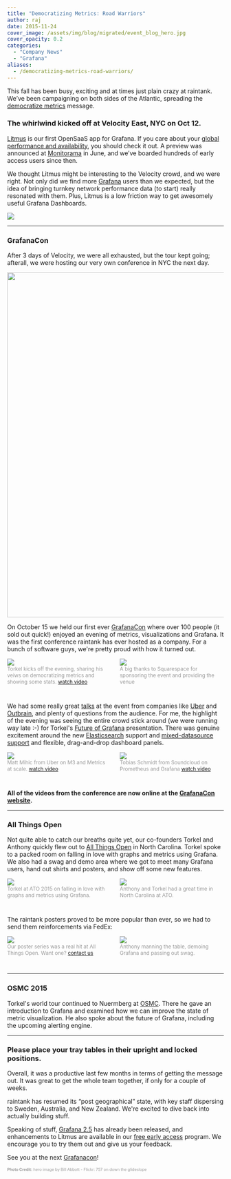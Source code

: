```yaml
---
title: "Democratizing Metrics: Road Warriors"
author: raj
date: 2015-11-24
cover_image: /assets/img/blog/migrated/event_blog_hero.jpg
cover_opacity: 0.2
categories:
  - "Company News"
  - "Grafana"
aliases:
  - /democratizing-metrics-road-warriors/
---
```


This fall has been busy, exciting and at times just plain crazy at raintank. We’ve been campaigning on both sides of the Atlantic, spreading the [democratize metrics](https://blog.raintank.io/democratize-metrics-sounds-interesting-but-what-does-it-mean/) message.

### The whirlwind kicked off at Velocity East, NYC on Oct 12.

[Litmus](http://raintank.io) is our first OpenSaaS app for Grafana. If you care about your [global performance and availability](https://blog.raintank.io/litmus-insights-diagnosing-human-fail/), you should check it out. A preview was announced at [Monitorama](http://monitorama.com) in June, and we’ve boarded hundreds of early access users since then.

We thought Litmus might be interesting to the Velocity crowd, and we were right. Not only did we find more <a href="http://grafana.org" target="_blank">Grafana</a> users than we expected, but the idea of bringing turnkey network performance data (to start) really resonated with them. Plus, Litmus is a low friction way to get awesomely useful Grafana Dashboards.

![](/assets/img/blog/migrated/velocity-booth-1.jpg)

<hr/>

### GrafanaCon
After 3 days of Velocity, we were all exhausted, but the tour kept going; afterall, we were hosting our very own conference in NYC the next day.

<img src="/assets/img/blog/migrated/grafanacon.png" width="800">

On October 15 we held our first ever [GrafanaCon](http://grafanacon.org) where over 100 people (it sold out quick!) enjoyed an evening of metrics, visualizations and Grafana. It was the first conference raintank has ever hosted as a company. For a bunch of software guys, we're pretty proud with how it turned out.

<div style="margin-bottom: 40px;">
	<div style="width: 48%; display: inline-block;">
		<img src="/assets/img/blog/migrated/kickoff.jpg"><br>
    <span style="color: #999; font-size: 85%;">Torkel kicks off the evening, sharing his veiws on democratizing metrics and showing some stats. <a href="https://www.youtube.com/watch?v=b2mFBj1CkdY" target="_blank">watch video</a></span>
  </div>
  <div style="width: 48%; display: inline-block; float:right;">
	  <img src="/assets/img/blog/migrated/posterboards.jpg"><br>
    <span style="color: #999; font-size: 85%">A big thanks to Squarespace 		for sponsoring the event and providing the venue</span>
  </div>
  <br class="clearfix" />
</div>

We had some really great <a href="https://www.youtube.com/watch?v=b2mFBj1CkdY&list=PLDGkOdUX1Ujqc7X4ci07RtqTxGNSBX9uG" target="_blank">talks</a> at the event from companies like <a href="https://www.youtube.com/watch?v=89H48IwFeV4" target="_blank">Uber</a> and <a href="https://www.youtube.com/watch?v=yG5iqtg6MGE" target="_blank">Outbrain</a>, and plenty of questions from the audience. For me, the highlight of the evening was seeing the entire crowd stick around (we were running way late :-) for Torkel's <a href="https://www.youtube.com/watch?v=OWlZzh-R_JM" target="_blank">Future of Grafana</a> presentation. There was genuine excitement around the new <a href="http://docs.grafana.org/datasources/elasticsearch/" target="-blank">Elasticsearch</a> support and <a href="http://docs.grafana.org/datasources/overview/" target="-blank">mixed-datasource support</a> and flexible, drag-and-drop dashboard panels.

<div style="margin-bottom: 40px;">
	<div style="width: 48%; display: inline-block;">
		<img src="/assets/img/blog/migrated/matt_mihic.jpg"><br>
    <span style="color: #999; font-size: 85%">Matt Mihic from Uber on M3 and Metrics at scale.  <a href="https://www.youtube.com/watch?v=89H48IwFeV4" target="_blank">watch video</a></span>
	</div>
  <div style="width: 48%; display: inline-block; float:right;">
    <img src="/assets/img/blog/migrated/tobias_schmidt.jpg"><br>
    <span style="color: #999; font-size: 85%">Tobias Schmidt from Soundcloud on Prometheus and Grafana <a href="https://www.youtube.com/watch?v=cXVI08iEu60" target="_blank">watch video</a></span>
  </div>
  <br class="clearfix" />
</div>


**All of the videos from the conference are now online at the [GrafanaCon website](http://www.grafanacon.org).**

<hr />

### All Things Open
Not quite able to catch our breaths quite yet, our co-founders Torkel and Anthony quickly flew out to [All Things Open](http://allthingsopen.org/) in North Carolina. Torkel spoke to a packed room on falling in love with graphs and metrics using Grafana. We also had a swag and demo area where we got to meet many Grafana users, hand out shirts and posters, and show off some new features.

<div style="margin-bottom: 40px;">
	<div style="width: 48%; display: inline-block;">
		<img src="/assets/img/blog/migrated/torkel_ato_talk-1.jpg"><br>
    <span style="color: #999; font-size: 85%;">Torkel at ATO 2015 on falling in love with graphs and metrics using Grafana.</span>
	</div>
  <div style="width: 48%; display: inline-block; float:right;">
		<img src="/assets/img/blog/migrated/ato15_1-png-large-1.jpg"><br>
    <span style="color: #999; font-size: 85%">Anthony and Torkel had a great time in North Carolina at ATO.</span>
  </div>
  <br class="clearfix" />
</div>

The raintank posters proved to be more popular than ever, so we had to send them reinforcements via FedEx:

<div style="margin-bottom: 40px;">
	<div style="width: 48%; display: inline-block;">
    <img src="/assets/img/blog/migrated/posters-jpg-large-1.jpg"><br>
    <span style="color: #999; font-size: 85%;">Our poster series was a real hit at All Things Open. Want one? <a href="mailto:hello@raintank.io">contact us</a></span>
	</div>
  <div style="width: 48%; display: inline-block; float:right;">
    <img src="/assets/img/blog/migrated/anthony_ato_table-1.jpg"><br>
    <span style="color: #999; font-size: 85%">Anthony manning the table, demoing Grafana and passing out swag.</span>
  </div>
  <br class="clearfix" />
</div>

<hr />

### OSMC 2015

Torkel's world tour continued to Nuermberg at [OSMC](https://www.netways.de/en/events_trainings/osmc/overview/). There he gave an introduction to Grafana and examined how we can improve the state of metric visualization. He also spoke about the future of Grafana, including the upcoming alerting engine.

<hr />

### Please place your tray tables in their upright and locked positions.

Overall, it was a productive last few months in terms of getting the message out. It was great to get the whole team together, if only for a couple of weeks.

raintank has resumed its “post geographical” state, with key staff dispersing to Sweden, Australia, and New Zealand. We're excited to dive back into actually building stuff.

Speaking of stuff, [Grafana 2.5](http://grafana.org/download) has already been released, and enhancements to Litmus are available in our [free early access](http://raintank.io) program. We encourage you to try them out and give us your feedback.

See you at the next <a href="http://grafanacon.org">Grafanacon</a>!

<span style="font-size:65%; color:#999;"><Strong>Photo Credit:</strong> hero image by Bill Abbott - Flickr: 757 on down the glideslope</span>
